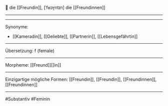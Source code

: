 🔴 die [[Freundin]], [ˈfʁɔʏ̯ntɪn]
die [[Freundinnen]]


---


---
Synonyme:
- [[Kameradin]], [[Geliebte]], [[Partnerin]], [[Lebensgefährtin]]

---
Übersetzung: f (female)

---
Morpheme:
[[Freund]][[in]]

---
Einzigartige mögliche Formen: [[Freundin]], [[Freundin]], [[Freundinnen]], [[Freundinnen]]

---
#Substantiv #Feminin